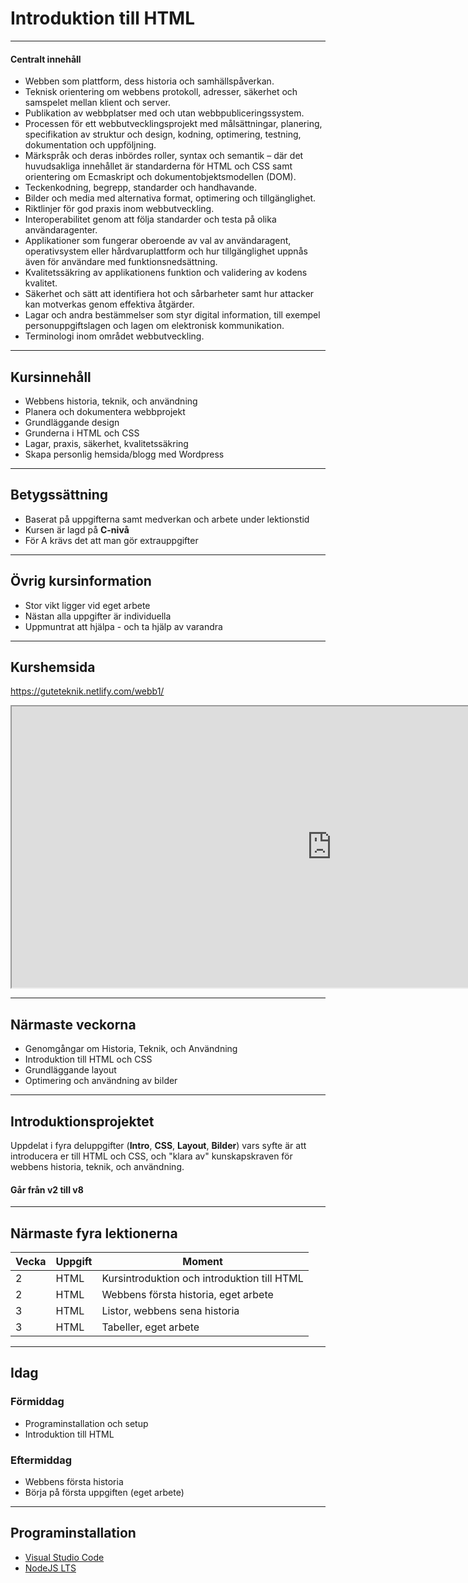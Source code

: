 # Introduktion till HTML

---

#### Centralt innehåll

- Webben som plattform, dess historia och samhällspåverkan.
- Teknisk orientering om webbens protokoll, adresser, säkerhet och samspelet mellan klient och server.
- Publikation av webbplatser med och utan webbpubliceringssystem.
- Processen för ett webbutvecklingsprojekt med målsättningar, planering, specifikation av struktur och design, kodning, optimering, testning, dokumentation och uppföljning.
- Märkspråk och deras inbördes roller, syntax och semantik – där det huvudsakliga innehållet är standarderna för HTML och CSS samt orientering om Ecmaskript och dokumentobjektsmodellen (DOM).
- Teckenkodning, begrepp, standarder och handhavande.
- Bilder och media med alternativa format, optimering och tillgänglighet.
- Riktlinjer för god praxis inom webbutveckling.
- Interoperabilitet genom att följa standarder och testa på olika användaragenter.
- Applikationer som fungerar oberoende av val av användaragent, operativsystem eller hårdvaruplattform och hur tillgänglighet uppnås även för användare med funktionsnedsättning.
- Kvalitetssäkring av applikationens funktion och validering av kodens kvalitet.
- Säkerhet och sätt att identifiera hot och sårbarheter samt hur attacker kan motverkas genom effektiva åtgärder.
- Lagar och andra bestämmelser som styr digital information, till exempel personuppgiftslagen och lagen om elektronisk kommunikation.
- Terminologi inom området webbutveckling.

---

## Kursinnehåll

- Webbens historia, teknik, och användning
- Planera och dokumentera webbprojekt
- Grundläggande design
- Grunderna i HTML och CSS
- Lagar, praxis, säkerhet, kvalitetssäkring
- Skapa personlig hemsida/blogg med Wordpress

---

## Betygssättning

- Baserat på uppgifterna samt medverkan och arbete under lektionstid
- Kursen är lagd på **C-nivå**
- För A krävs det att man gör extrauppgifter

---

## Övrig kursinformation

- Stor vikt ligger vid eget arbete
- Nästan alla uppgifter är individuella
- Uppmuntrat att hjälpa - och ta hjälp av varandra

---

## Kurshemsida

https://guteteknik.netlify.com/webb1/

<iframe title="Inline Frame Example"
    width="1024"
    height="450"
    src="https://guteteknik.netlify.com/webb1/">
    </iframe>

---

## Närmaste veckorna

- Genomgångar om Historia, Teknik, och Användning
- Introduktion till HTML och CSS
- Grundläggande layout
- Optimering och användning av bilder

---

## Introduktionsprojektet

Uppdelat i fyra deluppgifter (**Intro**, **CSS**, **Layout**, **Bilder**) vars syfte är att introducera er till HTML och CSS, och "klara av" kunskapskraven för webbens historia, teknik, och användning.

#### Går från v2 till v8

---

## Närmaste fyra lektionerna

| Vecka | Uppgift | Moment                                      |
| ----- | ------- | ------------------------------------------- |
| 2     | HTML    | Kursintroduktion och introduktion till HTML |
| 2     | HTML    | Webbens första historia, eget arbete        |
| 3     | HTML    | Listor, webbens sena historia               |
| 3     | HTML    | Tabeller, eget arbete                       |

---

## Idag

### Förmiddag

- Programinstallation och setup
- Introduktion till HTML

### Eftermiddag

- Webbens första historia
- Börja på första uppgiften (eget arbete)

---

## Programinstallation

- [Visual Studio Code](https://code.visualstudio.com/)
- [NodeJS LTS](https://nodejs.org/en/)
